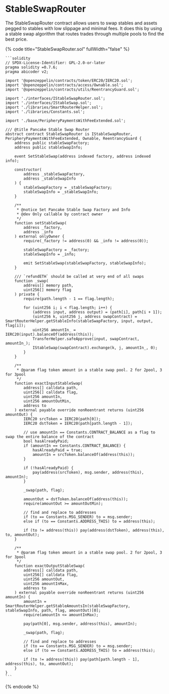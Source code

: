 # StableSwapRouter

The StableSwapRouter contract allows users to swap stables and assets pegged to stables with low slippage and minimal fees. It does this by using a stable swap algorithm that routes trades through multiple pools to find the best price.



{% code title="StableSwapRouter.sol" fullWidth="false" %}
````solidity
```solidity
// SPDX-License-Identifier: GPL-2.0-or-later
pragma solidity =0.7.6;
pragma abicoder v2;

import '@openzeppelin/contracts/token/ERC20/IERC20.sol';
import '@openzeppelin/contracts/access/Ownable.sol';
import '@openzeppelin/contracts/utils/ReentrancyGuard.sol';

import './interfaces/IStableSwapRouter.sol';
import './interfaces/IStableSwap.sol';
import './libraries/SmartRouterHelper.sol';
import './libraries/Constants.sol';

import './base/PeripheryPaymentsWithFeeExtended.sol';

/// @title Pancake Stable Swap Router
abstract contract StableSwapRouter is IStableSwapRouter, PeripheryPaymentsWithFeeExtended, Ownable, ReentrancyGuard {
    address public stableSwapFactory;
    address public stableSwapInfo;

    event SetStableSwap(address indexed factory, address indexed info);

    constructor(
        address _stableSwapFactory,
        address _stableSwapInfo
    ) {
        stableSwapFactory = _stableSwapFactory;
        stableSwapInfo = _stableSwapInfo;
    }

    /**
     * @notice Set Pancake Stable Swap Factory and Info
     * @dev Only callable by contract owner
     */
    function setStableSwap(
        address _factory,
        address _info
    ) external onlyOwner {
        require(_factory != address(0) && _info != address(0));

        stableSwapFactory = _factory;
        stableSwapInfo = _info;

        emit SetStableSwap(stableSwapFactory, stableSwapInfo);
    }

    /// `refundETH` should be called at very end of all swaps
    function _swap(
        address[] memory path,
        uint256[] memory flag
    ) private {
        require(path.length - 1 == flag.length);
        
        for (uint256 i; i < flag.length; i++) {
            (address input, address output) = (path[i], path[i + 1]);
            (uint256 k, uint256 j, address swapContract) = SmartRouterHelper.getStableInfo(stableSwapFactory, input, output, flag[i]); 
            uint256 amountIn_ = IERC20(input).balanceOf(address(this));
            TransferHelper.safeApprove(input, swapContract, amountIn_);
            IStableSwap(swapContract).exchange(k, j, amountIn_, 0);
        }
    }

    /** 
     * @param flag token amount in a stable swap pool. 2 for 2pool, 3 for 3pool    
     */
    function exactInputStableSwap(
        address[] calldata path,
        uint256[] calldata flag,
        uint256 amountIn,
        uint256 amountOutMin,
        address to
    ) external payable override nonReentrant returns (uint256 amountOut) {
        IERC20 srcToken = IERC20(path[0]);
        IERC20 dstToken = IERC20(path[path.length - 1]);

        // use amountIn == Constants.CONTRACT_BALANCE as a flag to swap the entire balance of the contract
        bool hasAlreadyPaid;
        if (amountIn == Constants.CONTRACT_BALANCE) {
            hasAlreadyPaid = true;
            amountIn = srcToken.balanceOf(address(this));
        }

        if (!hasAlreadyPaid) {
            pay(address(srcToken), msg.sender, address(this), amountIn);
        }

        _swap(path, flag);

        amountOut = dstToken.balanceOf(address(this));
        require(amountOut >= amountOutMin);

        // find and replace to addresses
        if (to == Constants.MSG_SENDER) to = msg.sender;
        else if (to == Constants.ADDRESS_THIS) to = address(this);

        if (to != address(this)) pay(address(dstToken), address(this), to, amountOut);
    }

    /** 
     * @param flag token amount in a stable swap pool. 2 for 2pool, 3 for 3pool    
     */
    function exactOutputStableSwap(
        address[] calldata path,
        uint256[] calldata flag,
        uint256 amountOut,
        uint256 amountInMax,
        address to
    ) external payable override nonReentrant returns (uint256 amountIn) {
        amountIn = SmartRouterHelper.getStableAmountsIn(stableSwapFactory, stableSwapInfo, path, flag, amountOut)[0];
        require(amountIn <= amountInMax);

        pay(path[0], msg.sender, address(this), amountIn);

        _swap(path, flag);

        // find and replace to addresses
        if (to == Constants.MSG_SENDER) to = msg.sender;
        else if (to == Constants.ADDRESS_THIS) to = address(this);

        if (to != address(this)) pay(path[path.length - 1], address(this), to, amountOut);    
    }
}
```
````
{% endcode %}
